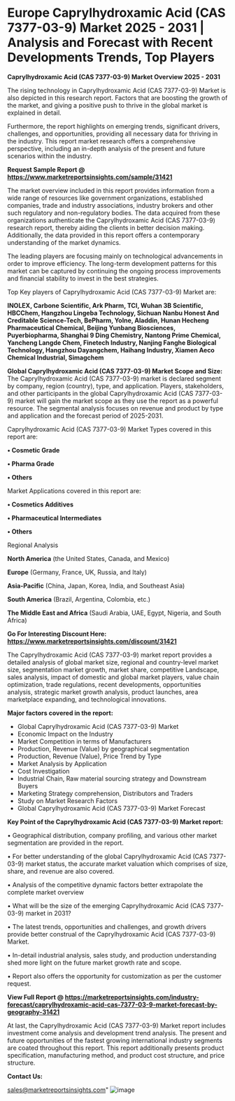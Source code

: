  # Europe Caprylhydroxamic Acid (CAS 7377-03-9) Market 2025 - 2031 | Analysis and Forecast with Recent Developments Trends, Top Players

<Strong> Caprylhydroxamic Acid (CAS 7377-03-9) Market Overview 2025 - 2031</strong>

The rising technology in Caprylhydroxamic Acid (CAS 7377-03-9) Market is also depicted in this research report. Factors that are boosting the growth of the market, and giving a positive push to thrive in the global market is explained in detail.

Furthermore, the report highlights on emerging trends, significant drivers, challenges, and opportunities, providing all necessary data for thriving in the industry. This report market research offers a comprehensive perspective, including an in-depth analysis of the present and future scenarios within the industry.

<strong>Request Sample Report @ <a href=https://www.marketreportsinsights.com/sample/31421>https://www.marketreportsinsights.com/sample/31421</a></strong>

The market overview included in this report provides information from a wide range of resources like government organizations, established companies, trade and industry associations, industry brokers and other such regulatory and non-regulatory bodies. The data acquired from these organizations authenticate the Caprylhydroxamic Acid (CAS 7377-03-9) research report, thereby aiding the clients in better decision making. Additionally, the data provided in this report offers a contemporary understanding of the market dynamics.

The leading players are focusing mainly on technological advancements in order to improve efficiency. The long-term development patterns for this market can be captured by continuing the ongoing process improvements and financial stability to invest in the best strategies.

Top Key players of Caprylhydroxamic Acid (CAS 7377-03-9) Market are:

<strong>INOLEX, Carbone Scientific, Ark Pharm, TCI, Wuhan 3B Scientific, HBCChem, Hangzhou Lingeba Technology, Sichuan Nanbu Honest And Creditable Science-Tech, BePharm, Yolne, Aladdin, Hunan Hecheng Pharmaceutical Chemical, Beijing Yunbang Biosciences, Puyerbiopharma, Shanghai 9 Ding Chemistry, Nantong Prime Chemical, Yancheng Langde Chem, Finetech Industry, Nanjing Fanghe Biological Technology, Hangzhou Dayangchem, Haihang Industry, Xiamen Aeco Chemical Industrial, Simagchem</strong>

<strong><b>Global Caprylhydroxamic Acid (CAS 7377-03-9) Market Scope and Size:</b></strong>
The Caprylhydroxamic Acid (CAS 7377-03-9) market is declared segment by company, region (country), type, and application. Players, stakeholders, and other participants in the global Caprylhydroxamic Acid (CAS 7377-03-9) market will gain the market scope as they use the report as a powerful resource. The segmental analysis focuses on revenue and product by type and application and the forecast period of 2025-2031.

Caprylhydroxamic Acid (CAS 7377-03-9) Market Types covered in this report are:

<strong>• Cosmetic Grade

• Pharma Grade

• Others</strong>

Market Applications covered in this report are:

<strong>• Cosmetics Additives

• Pharmaceutical Intermediates

• Others</strong> 

Regional Analysis

<strong>North America</strong> (the United States, Canada, and Mexico)

<strong>Europe</strong> (Germany, France, UK, Russia, and Italy)

<strong>Asia-Pacific</strong> (China, Japan, Korea, India, and Southeast Asia)

<strong>South America</strong> (Brazil, Argentina, Colombia, etc.)

<strong>The Middle East and Africa</strong> (Saudi Arabia, UAE, Egypt, Nigeria, and South Africa)

<strong>Go For Interesting Discount Here: <a href=https://www.marketreportsinsights.com/discount/31421>https://www.marketreportsinsights.com/discount/31421</a></strong>

The Caprylhydroxamic Acid (CAS 7377-03-9) market report provides a detailed analysis of global market size, regional and country-level market size, segmentation market growth, market share, competitive Landscape, sales analysis, impact of domestic and global market players, value chain optimization, trade regulations, recent developments, opportunities analysis, strategic market growth analysis, product launches, area marketplace expanding, and technological innovations.

<strong><b>Major factors covered in the report:</b></strong>
<ul>
  <li>Global Caprylhydroxamic Acid (CAS 7377-03-9) Market </li>
  <li>Economic Impact on the Industry</li>
  <li>Market Competition in terms of Manufacturers</li>
  <li>Production, Revenue (Value) by geographical segmentation</li>
  <li>Production, Revenue (Value), Price Trend by Type</li>
  <li>Market Analysis by Application</li>
  <li>Cost Investigation</li>
  <li>Industrial Chain, Raw material sourcing strategy and Downstream Buyers</li>
  <li>Marketing Strategy comprehension, Distributors and Traders</li>
  <li>Study on Market Research Factors</li>
  <li>Global Caprylhydroxamic Acid (CAS 7377-03-9) Market Forecast</li>
</ul>

<strong><b>Key Point of the Caprylhydroxamic Acid (CAS 7377-03-9) Market report:</b></strong>

• Geographical distribution, company profiling, and various other market segmentation are provided in the report.

• For better understanding of the global Caprylhydroxamic Acid (CAS 7377-03-9) market status, the accurate market valuation which comprises of size, share, and revenue are also covered.

• Analysis of the competitive dynamic factors better extrapolate the complete market overview

• What will be the size of the emerging Caprylhydroxamic Acid (CAS 7377-03-9) market in 2031?

• The latest trends, opportunities and challenges, and growth drivers provide better construal of the Caprylhydroxamic Acid (CAS 7377-03-9) Market.

• In-detail industrial analysis, sales study, and production understanding shed more light on the future market growth rate and scope.

• Report also offers the opportunity for customization as per the customer request.

<strong><b>View Full Report @ <a href=https://marketreportsinsights.com/industry-forecast/caprylhydroxamic-acid-cas-7377-03-9-market-forecast-by-geography-31421>https://marketreportsinsights.com/industry-forecast/caprylhydroxamic-acid-cas-7377-03-9-market-forecast-by-geography-31421</a></b></strong>


At last, the Caprylhydroxamic Acid (CAS 7377-03-9) Market report includes investment come analysis and development trend analysis. The present and future opportunities of the fastest growing international industry segments are coated throughout this report. This report additionally presents product specification, manufacturing method, and product cost structure, and price structure.

<strong>Contact Us:</strong>

sales@marketreportsinsights.com"
![image](https://github.com/user-attachments/assets/924e6617-0f26-4603-8171-92e8d42c41d2)
